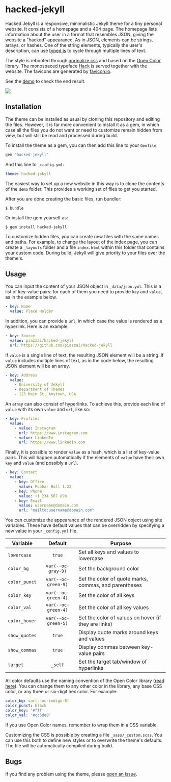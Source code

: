 # hacked-jekyll

Hacked Jekyll is a responsive, minimalistic Jekyll theme for a tiny personal website. It consists of a homepage and a 404 page. The homepage lists information about the user in a format that resembles JSON, giving the website a "hacked" appearance. As in JSON, elements can be strings, arrays, or hashes. One of the string elements, typically the user's description, can use [typed.js](https://mattboldt.com/demos/typed-js/) to cycle through multiple lines of text.

The style is rebooted through [normalize.css](https://necolas.github.io/normalize.css/) and based on the [Open Color](https://yeun.github.io/open-color/) library. The monospaced typeface [Hack](https://sourcefoundry.org/hack/) is served together with the website. The favicons are generated by [favicon.io](https://favicon.io/).

See the [demo](https://piazzai.github.io/hacked-jekyll) to check the end result.

![](https://github.com/piazzai/hacked-jekyll/blob/master/screenshot.png)

## Installation

The theme can be installed as usual by cloning this repository and editing the files. However, it is far more convenient to install it as a gem, in which case all the files you do not want or need to customize remain hidden from view, but will still be read and processed during build.

To install the theme as a gem, you can then add this line to your `Gemfile`:

```ruby
gem "hacked-jekyll"
```

And this line to `_config.yml`:

```yaml
theme: hacked-jekyll
```

The easiest way to set up a new website in this way is to clone the contents of the `demo` folder. This provides a working set of files to get you started.

After you are done creating the basic files, run bundler:

    $ bundle

Or install the gem yourself as:

    $ gem install hacked-jekyll

To customize hidden files, you can create new files with the same names and paths. For example, to change the layout of the index page, you can create a `_layouts` folder and a file `index.html` within this folder that contains your custom code. During build, Jekyll will give priority to your files over the theme's.

## Usage

You can input the content of your JSON object in `_data/json.yml`. This is a list of key-value pairs: for each of them you need to provide `key` and `value`, as in the example below.

```yaml
- key: Name
  value: Place Holder
```

In addition, you can provide a `url`, in which case the value is rendered as a hyperlink. Here is an example:

```yaml
- key: Source
  value: piazzai/hacked-jekyll
  url: https://github.com/piazzai/hacked-jekyll
```

If `value` is a single line of text, the resulting JSON element will be a string. If `value` includes multiple lines of text, as in the code below, the resulting JSON element will be an array.

```yaml
- key: Address
  value:
    - University of Jekyll
    - Department of Themes
    - 123 Main St, Anytown, USA
```

An array can also consist of hyperlinks. To achieve this, provide each line of `value` with its own `value` and `url`, like so:

```yaml
- key: Profiles
  value:
    - value: Instagram
      url: https://www.instagram.com
    - value: LinkedIn
      url: https://www.linkedin.com
```

Finally, it is possible to render `value` as a hash, which is a list of key-value pairs. This will happen automatically if the elements of `value` have their own `key` and `value` (and possibly a `url`).

```yaml
- key: Contact
  value:
    - key: Office
      value: Foobar Hall 1.23
    - key: Phone
      value: +1 234 567 890
    - key: Email
      value: username@domain.com
      url: "mailto:username@domain.com"
```

You can customize the appearance of the rendered JSON object using site variables. These have default values that can be overridden by specifying a new value in your `_config.yml` file.

| Variable      |       Default       | Purpose                                               |
| ------------- | :-----------------: | ----------------------------------------------------- |
| `lowercase`   |       `true`        | Set all keys and values to lowercase                  |
| `color_bg`    | `var(--oc-gray-9)`  | Set the background color                              |
| `color_punct` | `var(--oc-green-9)` | Set the color of quote marks, commas, and parentheses |
| `color_key`   | `var(--oc-green-4)` | Set the color of all keys                             |
| `color_val`   | `var(--oc-green-4)` | Set the color of all key values                       |
| `color_hover` | `var(--oc-green-5)` | Set the color of values on hover (if they are links)  |
| `show_quotes` |       `true`        | Display quote marks around keys and values            |
| `show_commas` |       `true`        | Display commas between key-value pairs                |
| `target`      |       `_self`       | Set the target tab/window of hyperlinks               |

All color defaults use the naming convention of the Open Color library ([read here](https://yeun.github.io/open-color/documents.html)). You can change them to any other color in the library, any base CSS color, or any three or six-digit hex color. For example:

```yaml
color_bg: var(--oc-indigo-8)
color_punct: black
color_key: '#fff'
color_val: '#cc5de8'
```

If you use Open Color names, remember to wrap them in a CSS variable.

Customizing the CSS is possible by creating a file `_sass/_custom.scss`. You can use this both to define new styles or to overwrite the theme's defaults. The file will be automatically compiled during build.

## Bugs

If you find any problem using the theme, please [open an issue](https://github.com/piazzai/hacked-jekyll/issues).
